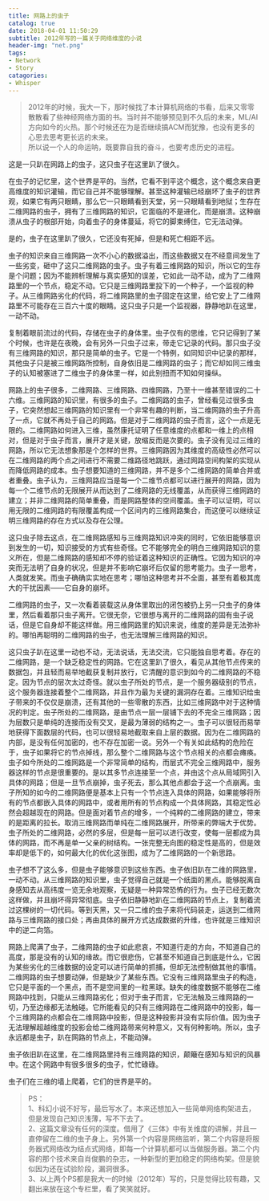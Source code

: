 ```yaml
---
title: 网路上的虫子
catalog: true
date: 2018-04-01 11:50:29
subtitle: 2012年写的一篇关于网络维度的小说
header-img: "net.png"
tags: 
- Network
- Story
catagories:
- Whisper
---
```


> 2012年的时候，我大一下，那时候找了本计算机网络的书看，后来又零零散散看了些神经网络方面的书。当时并不能够预见到不久后的未来，ML/AI方向如今的火热。那个时候还在为是否继续搞ACM而犹豫，也没有更多的心思去思考更长远的未来。  
> 所以说一个人的命运呐，既要靠自我的奋斗，也要考虑历史的进程。


这是一只趴在网路上的虫子，这只虫子在这里趴了很久。

在虫子的记忆里，这个世界是平的。当然，它看不到平这个概念，这个概念来自更高维度的知识灌输，而它自己并不能够理解。甚至这种灌输已经崩坏了虫子的世界观，如果它有两只眼睛，那么它一只眼睛看到天堂，另一只眼睛看到地狱；生存在二维网路的虫子，拥有了三维网路的知识，它面临的不是进化，而是崩溃。这种崩溃从虫子的根部开始，向着虫子的身体蔓延，将它的脚束缚住，它无法动弹。

是的，虫子在这里趴了很久，它还没有死掉，但是和死亡相距不远。

虫子的知识来自三维网路一次不小心的数据溢出，而这些数据又在不经意间发生了一些劣变，砸中了这只二维网路的虫子。虫子有着三维网路的知识，所以它的生存是个问题；因为不能辨析理解与真实感知的误差，它如此一动不动，成为了二维网路里的一个节点，稳定不动。它只是三维网路里投下的一个种子，一个监视的种子。从三维网路劣化的代码，将二维网路里的虫子固定在这里，给它安上了二维网路里不可能存在三百六十度的眼睛。这只虫子只是一个监视器，静静地趴在这里，一动不动。

复制着眼前流过的代码，存储在虫子的身体里。虫子仅有的思维，它只记得到了某个时候，也许是在夜晚，会有另外一只虫子过来，带走它记录的代码。那只虫子没有三维网路的知识，那只是简单的虫子。它是一个特例，如同知识中记录的那样，其他虫子只是被三维网路所控制，自身依旧是二维网路的虫子；而它却如同三维虫子的认知被塞进了二维虫子的身体里一样，如此别扭而不知如何操纵。

网路上的虫子很多，二维网路、三维网路、四维网路，乃至十一维甚至错误的二十六维。三维网路的知识里，有很多的虫子。二维网路的虫子，曾经看见过很多虫子，它突然想起三维网路的知识里有一个非常有趣的判断，当二维网路的虫子升高了一点，它就不再处于自己的网路。但是对于二维网路的虫子而言，这个一点是无限的。二维网路如何进入三维，虽然康托证明了任意维度的点都和一维上的点相对，但是对于虫子而言，展开才是关键，放缩反而是次要的。虫子没有见过三维的网路，所以它无法想象那是个怎样的世界。三维网路因为其维度的高级性必然可以在二维网路的两个点之间进行不需要二维路径地跳跃，通过网路空间构架的实现从而降低网路的成本。虫子想要知道的三维网路，并不是多个二维网路的简单合并或者重叠。虫子认为，三维网路应当是每一个二维节点都可以进行展开的网路，因为每一个二维节点的无限展开从而达到了二维网路的无线覆盖，从而获得三维网路的建立；并非二维网路的简单重叠，而是网路整体的空间覆盖。虫子可以证明，可以用无限的二维网路的有限覆盖构成一个区间内的三维网路集合，而这便可以继续证明三维网路的存在方式以及存在公理。

这只虫子除去这点，在二维网路感知与三维网路知识冲突的同时，它依旧能够意识到发生的一切，知识接受的方式有些奇怪。它不能够完全的明白三维网路知识的意义所在，但是二维网路的感知却不停的验证着这种知识的正确性。它因为知识的冲突而无法明了自身的状况，但是并不影响它崩坏后仅留的思考能力。虫子一思考，人类就发笑。而虫子确确实实地在思考；哪怕这种思考并不全面，甚至有着极其庞大的干扰因素——它自身的崩坏。

二维网路的虫子，又一次看着装载这从身体里取出的闭包被扔上另一只虫子的身体里，然后看着那只虫子离开。它很无奈，它很想与离开的二维网路的固有虫子说话，但是它自身却不能这样做。用三维网路里的知识来说，维度的差异是无法弥补的。哪怕再聪明的二维网路的虫子，也无法理解三维网路的知识。

这只虫子趴在这里一动也不动，无法说话，无法交流，它只能独自思考着。存在的二维网路，是一个缺乏稳定性的网路。它在这里趴了很久，看见从其他节点传来的数据包，并且轻而易举地截获复制并放行，它清醒的意识到如今的二维网路的不稳定。因为节点的层次太过奇怪。就以虫子所处的节点，是一个服务器级别的节点，这个服务器连接着整个二维网路，并且作为最为关键的漏洞存在着。三维知识给虫子带来的不仅仅是崩溃，还有其他的一些零散的东西，比如三维网路中对于这种情况的判定。虫子所处的二维网路，是由节点一层一层铺下去的不完全三维网路；因为层数只是单纯的连接而没有交叉，是最为薄弱的结构之一。虫子可以很轻而易举地获得下面数层的代码，也可以很轻易地截取来自上层的数据。因为在二维网路的内部，是没有任何加密的，也不存在加密一说。另外一个有关如此结构的危险在于，虫子如果将它的节点掉线，那么整个二维网路与这个节点相关的点都会瘫痪。虫子如今所处的二维网路是一个非常简单的结构，而层式不完全三维网路中，服务器这样的节点是很重要的。是以其多节点连接至一个点，并由这个点从局域网引入具体的网路；但是一旦节点崩掉，虫子死去，那么其他点都会于这一个点崩离。虫子所知的如今的二维网路便是基本上只有一个节点连入具体的网路，如果能够将所有的节点都嵌入具体的网路中，或者用所有的节点构成一个具体网路，其稳定性必然会超越现在的网路。但是面对着节点的增多，一个纯粹的二维网路的建立，带来的是距离的拉长。取消三维网路而单纯在二维网路展开，所带来的弊端大于优势。虫子所处的二维网路，必然的多层，但是每一层可以进行改变，使每一层都成为具体的网路，而不再是单一父亲的树结构。一张完整无向图的稳定性是高的，但是效率却是低下的，如何最大化的优化这张图，成为了二维网路的一个新思路。

虫子想不了这么多，但是虫子能够意识到这些东西。虫子依旧趴在二维的网路里，一动不动。从三维网路的知识里，虫子觉得自己就是一个纸面的黑点。能够脱离自身感知去从高纬度一览无余地观察，无疑是一种异常恐怖的行为。虫子已经无数次这样做，并且崩坏得异常彻底。虫子依旧静静地趴在二维网路的节点上，复制着流过这棵树的一切代码。等到天黑，又一只二维的虫子来将代码装走，运送到二维网路与三维网路的接口处；再由具体的展开方式达成数据的升维，也许就是三维知识中的逆二向箔。

网路上爬满了虫子，二维网路的虫子如此悲哀，不知道行走的方向，不知道自己的高度，那是没有的认知的缘故。而它很悲伤，它甚至不知道自己到底是什么，它因为某些劣化的三维数据的设定可以进行简单的抓捕，但却无法控制做其他的事情。二维网路的虫子想要动弹，但是缺少了某些东西。它没有三维网路里虫子的构造，它只是平面的一个黑点，而不是空间里的一粒黑球。缺失的维度数据不能够在二维网路中找到，只能从三维网路劣化；但对于虫子而言，它无法触及三维网路的一切，乃至边缘都无法触碰。它所能看见的只有三维网路在二维网路中的投影，每一个三维网路的点都会在二维网路中投影，但是这种投影并没有实际价值。因为虫子无法理解超越维度的投影会给二维网路带来何种意义，又有何种影响。所以，虫子永远都是虫子，趴在网路的节点上，不能动弹。

虫子依旧趴在这里，在二维网路里持有三维网路的知识，颠簸在感知与知识的风暴中。在这个网路中有很多很多的虫子，忙忙碌碌。

虫子们在三维的墙上爬着，它们的世界是平的。



> PS：  
> 1、科幻小说不好写，最后写水了。本来还想加入一些简单网络构架进去，但是发现自己知识浅薄，写不下去了。  
> 2、这篇文章没有任何的深度。借用了《三体》中有关维度的讲解，并且一直停留在二维的虫子身上。另外第一个内容是网络监听，第二个内容是将服务器式网络改为结点式网络，即每一个计算机都可以当做服务器。第二个内容的那个技术来自肖俊鹏的杂志，一种新型的更加稳定的网络构架。但是貌似因为还在试验阶段，漏洞很多。  
> 3、以上两个PS都是我大一的时候（2012年）写的，只是觉得比较有趣，又翻出来放在这个专栏里，看了笑笑就好。
